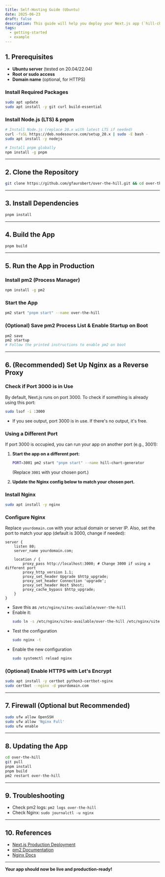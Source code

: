 ```yaml
---
title: Self-Hosting Guide (Ubuntu)
date: 2025-06-23
draft: false
description: This guide will help you deploy your Next.js app (`hill-chart-generator`) on your own Ubuntu server for production use.
tags:
  - getting-started
  - example
---
```


## 1. Prerequisites

- **Ubuntu server** (tested on 20.04/22.04)
- **Root or sudo access**
- **Domain name** (optional, for HTTPS)

### Install Required Packages
```bash
sudo apt update
sudo apt install -y git curl build-essential
```

### Install Node.js (LTS) & pnpm
```bash
# Install Node.js (replace 20.x with latest LTS if needed)
curl -fsSL https://deb.nodesource.com/setup_20.x | sudo -E bash -
sudo apt install -y nodejs

# Install pnpm globally
npm install -g pnpm
```

---

## 2. Clone the Repository
```bash
git clone https://github.com/gfaurobert/over-the-hill.git && cd over-the-hill
```

---

## 3. Install Dependencies
```bash
pnpm install
```

---

## 4. Build the App
```bash
pnpm build
```

---

## 5. Run the App in Production

### Install pm2 (Process Manager)
```bash
npm install -g pm2
```

### Start the App
```bash
pm2 start "pnpm start" --name over-the-hill
```

### (Optional) Save pm2 Process List & Enable Startup on Boot
```bash
pm2 save
pm2 startup
# Follow the printed instructions to enable pm2 on boot
```

---

## 6. (Recommended) Set Up Nginx as a Reverse Proxy

### Check if Port 3000 is in Use
By default, Next.js runs on port 3000. To check if something is already using this port:

```bash
sudo lsof -i :3000
```
- If you see output, port 3000 is in use. If there's no output, it's free.

### Using a Different Port
If port 3000 is occupied, you can run your app on another port (e.g., 3001):

1. **Start the app on a different port:**
   ```bash
   PORT=3001 pm2 start "pnpm start" --name hill-chart-generator
   ```
   (Replace `3001` with your chosen port.)

2. **Update the Nginx config below to match your chosen port.**

### Install Nginx
```bash
sudo apt install -y nginx
```

### Configure Nginx
Replace `yourdomain.com` with your actual domain or server IP. Also, set the port to match your app (default is 3000, change if needed):

```nginx
server {
    listen 80;
    server_name yourdomain.com;

    location / {
        proxy_pass http://localhost:3000; # Change 3000 if using a different port
        proxy_http_version 1.1;
        proxy_set_header Upgrade $http_upgrade;
        proxy_set_header Connection 'upgrade';
        proxy_set_header Host $host;
        proxy_cache_bypass $http_upgrade;
    }
}
```

- Save this as `/etc/nginx/sites-available/over-the-hill`
- Enable it:
  ```bash
  sudo ln -s /etc/nginx/sites-available/over-the-hill /etc/nginx/sites-enabled/
  ```
- Test the configuration
  ```bash  
  sudo nginx -t
  ```
- Enable the new configuration
  ```bash  
  sudo systemctl reload nginx
  ```
  
### (Optional) Enable HTTPS with Let's Encrypt
```bash
sudo apt install -y certbot python3-certbot-nginx
sudo certbot --nginx -d yourdomain.com
```

---

## 7. Firewall (Optional but Recommended)
```bash
sudo ufw allow OpenSSH
sudo ufw allow 'Nginx Full'
sudo ufw enable
```

---

## 8. Updating the App
```bash
cd over-the-hill
git pull
pnpm install
pnpm build
pm2 restart over-the-hill
```

---

## 9. Troubleshooting
- Check pm2 logs: `pm2 logs over-the-hill`
- Check Nginx: `sudo journalctl -u nginx`

---

## 10. References
- [Next.js Production Deployment](https://nextjs.org/docs/deployment)
- [pm2 Documentation](https://pm2.keymetrics.io/)
- [Nginx Docs](https://nginx.org/en/docs/)

---

**Your app should now be live and production-ready!** 